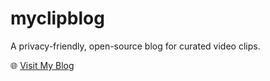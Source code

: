 # myclipblog

A privacy-friendly, open-source blog for curated video clips.

🌐 [Visit My Blog](https://harshiksenthil.github.io/myclipblog/)
